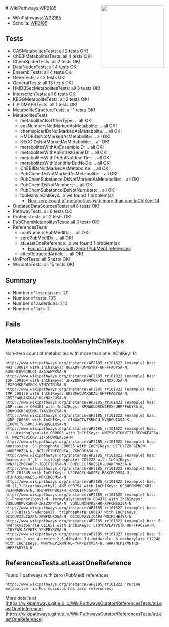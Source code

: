 <img style="float: right; width: 200px" src="https://upload.wikimedia.org/wikipedia/commons/thumb/8/83/Wplogo_with_text_500.png/640px-Wplogo_with_text_500.png" />
# WikiPathways WP2185

* WikiPathways: [WP2185](https://new.wikipathways.org/pathways/WP2185)
* Scholia: [WP2185](https://scholia.toolforge.org/wikipathways/WP2185)
## Tests
* CASMetabolitesTests: all 2 tests OK!
* ChEBIMetabolitesTests: all 4 tests OK!
* ChemSpiderTests: all 2 tests OK!
* DataNodesTests: all 4 tests OK!
* EnsemblTests: all 4 tests OK!
* GeneTests: all 3 tests OK!
* GeneralTests: all 13 tests OK!
* HMDBSecMetabolitesTests: all 3 tests OK!
* InteractionTests: all 8 tests OK!
* KEGGMetaboliteTests: all 2 tests OK!
* LIPIDMAPSTests: all 1 tests OK!
* MetaboliteStructureTests: all 1 tests OK!
* MetabolitesTests
    * metaboliteAlsoOtherType: .. all OK!
    * casNumbersNotMarkedAsMetabolite: .. all OK!
    * chemspiderIDsNotMarkedAsMetabolite: .. all OK!
    * HMDBIDsNotMarkedAsMetabolite: .. all OK!
    * KEGGIDsNotMarkedAsMetabolite: .. all OK!
    * metabolitesWithAnEnsembleID: .. all OK!
    * metabolitesWithAnEntrezGeneID: .. all OK!
    * metabolitesWithDbButNoIdentifier: .. all OK!
    * metabolitesWithIdentifierButNoDb: .. all OK!
    * ChEBIIDsNotMarkedAsMetabolite: .. all OK!
    * PubChemIDsNotMarkedAsMetabolite: .. all OK!
    * PubChemSubstanceIDsNotMarkedAsMetabolite: .. all OK!
    * PubChemIDsNotNumbers: .. all OK!
    * PubChemSubstanceIDsNotNumbers: .. all OK!
    * tooManyInChIKeys: .x we found 1 problem(s):
        * [Non-zero count of metabolites with more than one InChIKey: 14](#f79c6c76)
* OudatedDataSourcesTests: all 8 tests OK!
* PathwayTests: all 6 tests OK!
* ProteinsTests: all 2 tests OK!
* PubChemMetabolitesTests: all 3 tests OK!
* ReferencesTests
    * nonNumericPubMedIDs: .. all OK!
    * zeroPubMedIDs: .. all OK!
    * atLeastOneReference: .x we found 1 problem(s):
        * [Found 1 pathways with zero (PubMed) references](#d0a459f0)
    * citesRetractedArticle: .. all OK!
* UniProtTests: all 5 tests OK!
* WikidataTests: all 15 tests OK!


## Summary

* Number of test classes: 20
* Number of tests: 105
* Number of assertions: 210
* Number of fails: 2

## Fails

<a name="f79c6c76" />

## MetabolitesTests.tooManyInChIKeys

Non-zero count of metabolites with more than one InChIKey: 14
```
http://www.wikipathways.org/instance/WP2185_rr101822 (example) has: NH3 C00014 with InChIKeys: QGZKDVFQNNGYKY-UHFFFAOYSA-N, RUVUHIUYGJBLGI-AXAJWWPKSA-N
http://www.wikipathways.org/instance/WP2185_rr101822 (example) has: IDP C00104 with InChIKeys: JPXZQMKKFWMMGK-KQYNXXCUSA-N, JPXZQMKKFWMMGK-VTHZCTBJSA-N
http://www.wikipathways.org/instance/WP2185_rr101822 (example) has: IMP C00130 with InChIKeys: GRSZFWQUAKGDAV-UHFFFAOYSA-N, GRSZFWQUAKGDAV-KQYNXXCUSA-N
http://www.wikipathways.org/instance/WP2185_rr101822 (example) has: ADP-ribose C00301 with InChIKeys: SRNWOUGRCWSEMX-UHFFFAOYSA-N, SRNWOUGRCWSEMX-TYASJMOZSA-N
http://www.wikipathways.org/instance/WP2185_rr101822 (example) has: dGDP C00361 with InChIKeys: CIKGWCTVFSRMJU-KVQBGUIXSA-K, CIKGWCTVFSRMJU-KVQBGUIXSA-N
http://www.wikipathways.org/instance/WP2185_rr101822 (example) has: (-)-Ureidoglycolate C00603 with InChIKeys: NWZYYCVIOKVTII-SFOWXEAESA-N, NWZYYCVIOKVTII-SFOWXEAESA-M
http://www.wikipathways.org/instance/WP2185_rr101822 (example) has: Xanthosine  5'-phosphate C00655 with InChIKeys: DCTLYFZHFGENCW-UUOKFMHZSA-N, DCTLYFZHFGENCW-LZGMGDPASA-N
http://www.wikipathways.org/instance/WP2185_rr101822 (example) has: Guanosine 3',5'- bis(diphosphate) C01228 with InChIKeys: UVNXFLZMQCAWCP-JBBIFICKSA-N, BUFLLCUFNHESEH-UUOKFMHZSA-N
http://www.wikipathways.org/instance/WP2185_rr101822 (example) has: dITP C01345 with InChIKeys: UFJPAQSLHAGEBL-RRKCRQDMSA-J, UFJPAQSLHAGEBL-RRKCRQDMSA-N
http://www.wikipathways.org/instance/WP2185_rr101822 (example) has: N6-(1,2-Dicarboxyethyl)-AMP C03794 with InChIKeys: OFBHPPMPBOJXRT-VWJPMABRSA-N, OFBHPPMPBOJXRT-DPXQIYNJSA-N
http://www.wikipathways.org/instance/WP2185_rr101822 (example) has: 5'-Phosphoribosyl-N- formylglycinamide C04376 with InChIKeys: VDXLUNDMVKSKHO-ZRTZXPPTSA-N, VDXLUNDMVKSKHO-XVFCMESISA-N
http://www.wikipathways.org/instance/WP2185_rr101822 (example) has: P1,P3-Bis(5'-adenosyl)  triphosphate C06197 with InChIKeys: QCICUPZZLIQAPA-XPWFQUROSA-N, QCICUPZZLIQAPA-WGIMJHEJSA-N
http://www.wikipathways.org/instance/WP2185_rr101822 (example) has: 5-hydroxyisourate C11821 with InChIKeys: LTQYPAVLAYVKTK-UHFFFAOYSA-N, LTQYPAVLAYVKTK-YFKPBYRVSA-N
http://www.wikipathways.org/instance/WP2185_rr101822 (example) has: 5-hydroxy-2-oxo 4-ureido-2,5-dihydro 1H-imidazole- 5-carbozylate C12248 with InChIKeys: WHKYNCPIXMNTRQ-YFKPBYRVSA-N, WHKYNCPIXMNTRQ-UHFFFAOYSA-N
```

<a name="d0a459f0" />

## ReferencesTests.atLeastOneReference

Found 1 pathways with zero (PubMed) references
```
http://www.wikipathways.org/instance/WP2185_rr101822 'Purine metabolism' in Mus musculus has zero references; 
```

More details at [https://wikipathways.github.io/WikiPathwaysCurator/ReferencesTests/atLeastOneReference](https://wikipathways.github.io/WikiPathwaysCurator/ReferencesTests/atLeastOneReference)

